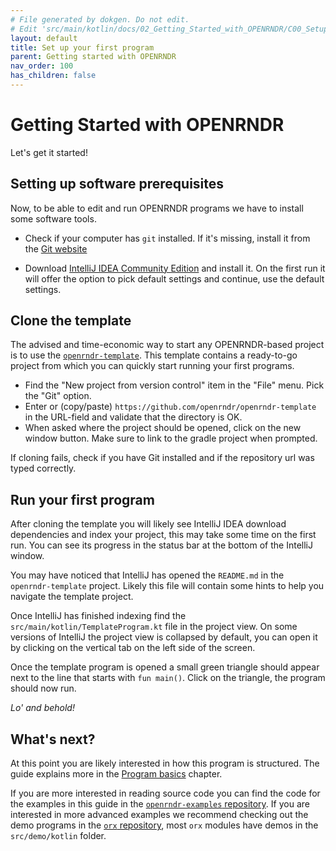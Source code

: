 ```yaml
---
# File generated by dokgen. Do not edit. 
# Edit 'src/main/kotlin/docs/02_Getting_Started_with_OPENRNDR/C00_SetupYourFirstProgram.kt' instead.
layout: default
title: Set up your first program
parent: Getting started with OPENRNDR
nav_order: 100
has_children: false
---
```

 
# Getting Started with OPENRNDR

Let's get it started!

## Setting up software prerequisites

Now, to be able to edit and run OPENRNDR programs we have to install some software tools. 

 * Check if your computer has `git` installed. If it's missing, install it 
   from the [Git website](https://git-scm.com/) 

 * Download [IntelliJ IDEA Community Edition](https://www.jetbrains.com/idea/download) and install it. On the first run 
 it will offer the option to pick default settings and continue, use the default settings.
 
## Clone the template

The advised and time-economic way to start any OPENRNDR-based project is to use the [`openrndr-template`](https://github.com/openrndr/openrndr-template).
This template contains a ready-to-go project from which you can quickly start running your first programs.

 * Find the "New project from version control" item in the "File" menu. Pick the "Git" option.
 * Enter or (copy/paste) `https://github.com/openrndr/openrndr-template` in the URL-field and validate that the directory is OK. 
 * When asked where the project should be opened, click on the new window 
   button. Make sure to link to the gradle project when prompted.

If cloning fails, check if you have Git installed and if the repository url was typed correctly.

## Run your first program

After cloning the template you will likely see IntelliJ IDEA download dependencies and index your project, this may take some time on the first run. You can see its progress
in the status bar at the bottom of the IntelliJ window.

You may have noticed that IntelliJ has opened the `README.md` in the `openrndr-template` project. Likely this file will
contain some hints to help you navigate the template project. 
 
Once IntelliJ has finished indexing find the `src/main/kotlin/TemplateProgram.kt` file in the project view. 
On some versions of IntelliJ the project view is collapsed by default, you can open it by clicking on the vertical tab on the left side of the screen. 
 
Once the template program is opened a small green triangle should appear next to the line that starts with `fun main()`. Click on the triangle,
the program should now run.

*Lo' and behold!*

## What's next?

At this point you are likely interested in how this program is structured. The guide explains more in the [Program basics](https://guide.openrndr.org/programBasics/applicationProgram.html) chapter.  

If you are more interested in reading source code you can find the code for the examples in this guide in the [`openrndr-examples` repository](https://github.com/openrndr/openrndr-examples). If you are interested in more advanced examples we recommend checking out the demo programs in the [`orx` repository](https://github.com/openrndr/orx), most `orx` modules have demos in the `src/demo/kotlin` folder. 
